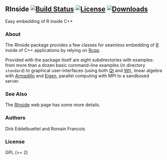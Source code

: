 ## RInside [![Build Status](https://travis-ci.org/eddelbuettel/rinside.svg)](https://travis-ci.org/eddelbuettel/rinside) [![License](http://img.shields.io/badge/license-GPL%20%28%3E=%202%29-brightgreen.svg?style=flat)](http://www.gnu.org/licenses/gpl-2.0.html) [![Downloads](http://cranlogs.r-pkg.org/badges/RInside?color=brightgreen)](http://cran.rstudio.com/package=RInside)

Easy embedding of R inside C++

### About

The RInside package provides a few classes for seamless embedding of [R](http://www.r-project.org) inside of
C++ applications by relying on [Rcpp](http://www.rcpp.org).

Provided with the package itself are eight subdirectories with examples: from
more than a dozen basic command-line examples (in directory `standard`) to
graphical user-interfaces (using both [Qt](http://www.qt.io) and
[Wt](http://www.webtoolkit.eu/wt)), linear algebra with
[Armadillo](http://arma.sf.net) and
[Eigen](http://eigen.tuxfamily.org/index.php?title=Main_Page), parallel
computing with MPI to a sandboxed server.

### See Also

The [RInside](http://dirk.eddelbuettel.com/code/rinside.html) web page has
some more details.

### Authors

Dirk Eddelbuettel and Romain Francois

### License

GPL (>= 2)
